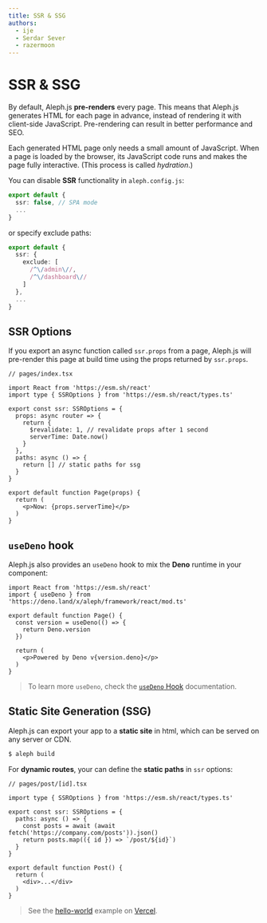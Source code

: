 ```yaml
---
title: SSR & SSG
authors:
  - ije
  - Serdar Sever
  - razermoon
---
```


# SSR & SSG

By default, Aleph.js **pre-renders** every page. This means that Aleph.js generates HTML for each page in advance, instead of rendering it with client-side JavaScript. Pre-rendering can result in better performance and SEO.

Each generated HTML page only needs a small amount of JavaScript. When a page is loaded by the browser, its JavaScript code runs and makes the page fully interactive. (This process is called _hydration_.)

You can disable **SSR** functionality in `aleph.config.js`:

```ts
export default {
  ssr: false, // SPA mode
  ...
}
```

or specify exclude paths:

```ts
export default {
  ssr: {
    exclude: [
      /^\/admin\//,
      /^\/dashboard\//
    ]
  },
  ...
}
```

## SSR Options

If you export an async function called `ssr.props` from a page, Aleph.js will pre-render this page at build time using the props returned by `ssr.props`.

```tsx
// pages/index.tsx

import React from 'https://esm.sh/react'
import type { SSROptions } from 'https://esm.sh/react/types.ts'

export const ssr: SSROptions = {
  props: async router => {
    return {
      $revalidate: 1, // revalidate props after 1 second
      serverTime: Date.now()
    }
  },
  paths: async () => {
    return [] // static paths for ssg
  }
}

export default function Page(props) {
  return (
    <p>Now: {props.serverTime}</p>
  )
}
```

## `useDeno` hook

Aleph.js also provides an `useDeno` hook to mix the **Deno** runtime in your component:

```tsx
import React from 'https://esm.sh/react'
import { useDeno } from 'https://deno.land/x/aleph/framework/react/mod.ts'

export default function Page() {
  const version = useDeno(() => {
    return Deno.version
  })

  return (
    <p>Powered by Deno v{version.deno}</p>
  )
}
```

> To learn more `useDeno`, check the [`useDeno` Hook](/docs/advanced-features/usedeno-hook) documentation.

## Static Site Generation (SSG)

Aleph.js can export your app to a **static site** in html, which can be served on any server or CDN.

```bash
$ aleph build
```

For **dynamic routes**, your can define the **static paths** in `ssr` options:

```tsx
// pages/post/[id].tsx

import type { SSROptions } from 'https://esm.sh/react/types.ts'

export const ssr: SSROptions = {
  paths: async () => {
    const posts = await (await fetch('https://company.com/posts')).json()
    return posts.map(({ id }) => `/post/${id}`)
  }
}

export default function Post() {
  return (
    <div>...</div>
  )
}
```

> See the [hello-world](https://alephjs-hello-world.vercel.app/) example on [Vercel](https://vercel.com).
